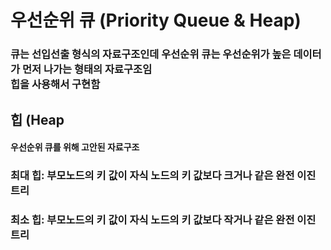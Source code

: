 # 우선순위 큐 (Priority Queue & Heap)
### 큐는 선입선출 형식의 자료구조인데 우선순위 큐는 우선순위가 높은 데이터가 먼저 나가는 형태의 자료구조임 <br>힙을 사용해서 구현함

## 힙 (Heap
#### 우선순위 큐를 위해 고안된 자료구조
### 최대 힙: 부모노드의 키 값이 자식 노드의 키 값보다 크거나 같은 완전 이진 트리
### 최소 힙: 부모노드의 키 값이 자식 노드의 키 값보다 작거나 같은 완전 이진 트리
